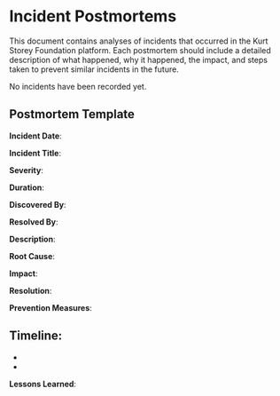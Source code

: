 # Incident Postmortems

This document contains analyses of incidents that occurred in the Kurt Storey Foundation platform. Each postmortem should include a detailed description of what happened, why it happened, the impact, and steps taken to prevent similar incidents in the future.

No incidents have been recorded yet.

## Postmortem Template

**Incident Date**: 

**Incident Title**: 

**Severity**: 

**Duration**: 

**Discovered By**: 

**Resolved By**: 

**Description**:

**Root Cause**:

**Impact**:

**Resolution**:

**Prevention Measures**:

**Timeline**:
- 
- 
- 

**Lessons Learned**:
